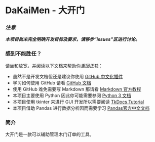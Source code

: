 # DaKaiMen - 大开门

### *注意*
***本项目尚未完全明确开发目标及要求，请移步“issues”区进行讨论。***

### 感到不能胜任？
请坐和放宽，并阅读以下文档来帮助你*重回正轨*：
- 虽然不是开发文档但还是建议你使用 [GitHub 中文化插件](https://greasyfork.org/zh-CN/scripts/435208-github-%E4%B8%AD%E6%96%87%E5%8C%96%E6%8F%92%E4%BB%B6)
- 学习如何使用 GitHub 请看 [GitHub 文档](https://docs.github.com/zh "在 GitHub 旅程中随时为你提供帮助。")
- 使用 GitHub 难免需要写 Markdown 那请看 [Markdown 官方教程](https://markdown.com.cn)
- 本项目主要使用 Python 因此你可能需要参阅 [Python 3 文档](https://docs.python.org/zh-cn/3/)
- 本项目使用 tkinter 来进行 GUI 开发所以需要阅读 [TkDocs Tutorial](https://tkdocs.com/tutorial/index.html)
- 本项目借助 Pandas 进行数据分析因而需要学习 [Pandas官方中文文档](https://pypandas.cn "哦！这个网站的证书过期了。请忽略浏览器发出的警告继续访问。")

### 简介
大开门是一款可以辅助管理木门订单的工具。
